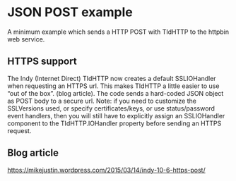 # JSON POST example

A minimum example which sends a HTTP POST with TIdHTTP to the httpbin web service.

## HTTPS support

The Indy (Internet Direct) TIdHTTP now creates a default SSLIOHandler when requesting an HTTPS url. This makes TIdHTTP a little easier to use “out of the box”. (blog article).
The code sends a hard-coded JSON object as POST body to a secure url. 
Note: if you need to customize the SSLVersions used, or specify certificates/keys, or use status/password event handlers, then you will still have to explicitly assign an SSLIOHandler component to the TIdHTTP.IOHandler property before sending an HTTPS request.


## Blog article 
https://mikejustin.wordpress.com/2015/03/14/indy-10-6-https-post/
